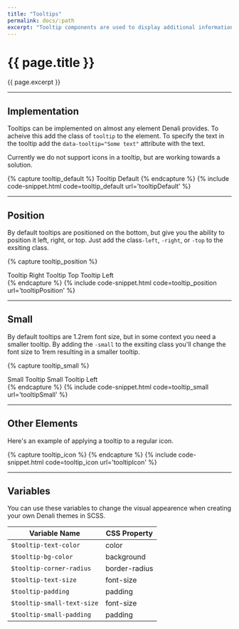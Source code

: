 ```yaml
---
title: "Tooltips"
permalink: docs/:path
excerpt: "Tooltip components are used to display additional information when a user hovers, focuses, or taps on the element."
---
```


# {{ page.title }}

{{ page.excerpt }}

---

## Implementation

Tooltips can be implemented on almost any element Denali provides. To acheive this add the class of `tooltip` to the element. To specify the text in the tooltip add the `data-tooltip="Some text"` attribute with the text.

Currently we do not support icons in a tooltip, but are working towards a solution.

{% capture tooltip_default %}
<span class="link d-tooltip" data-tooltip="I’m the tooltip text.">Tooltip Default</span>
{% endcapture %}
{% include code-snippet.html code=tooltip_default url='tooltipDefault' %}

---

## Position

By default tooltips are positioned on the bottom, but give you the ability to position it left, right, or top. Just add the class`-left`, `-right`, or `-top` to the exsiting class.

{% capture tooltip_position %}

<div class="flex space-between m-t-40">
    <span class="link d-tooltip-right" data-tooltip="I’m the right tooltip.">Tooltip Right</span>
    <span class="link d-tooltip-top" data-tooltip="I’m the top tooltip.">Tooltip Top</span>
    <span class="link d-tooltip-left" data-tooltip="I’m the left tooltip.">Tooltip Left</span>
</div>
{% endcapture %}
{% include code-snippet.html code=tooltip_position url='tooltipPosition' %}

---

## Small

By default tooltips are 1.2rem font size, but in some context you need a smaller tooltip. By adding the `-small` to the exsiting class you'll change the font size to 1rem resulting in a smaller tooltip.

{% capture tooltip_small %}

<div class="flex space-between">
    <span class="link d-tooltip-small" data-tooltip="I’m the small tooltip.">Small Tooltip</span>
    <span class="link d-tooltip-left-small" data-tooltip="I’m the left small tooltip.">Small Tooltip Left</span>
</div>
{% endcapture %}
{% include code-snippet.html code=tooltip_small url='tooltipSmall' %}

---

## Other Elements

Here's an example of applying a tooltip to a regular icon.

{% capture tooltip_icon %}
<i class="d-icon d-user-profile-circle is-medium d-tooltip-small" data-tooltip="Profile"></i>
{% endcapture %}
{% include code-snippet.html code=tooltip_icon url='tooltipIcon' %}

---

## Variables

You can use these variables to change the visual appearence when creating your own Denali themes in SCSS.

| Variable Name              | CSS Property  |
| -------------------------- | ------------- |
| `$tooltip-text-color`      | color         |
| `$tooltip-bg-color`        | background    |
| `$tooltip-corner-radius`   | border-radius |
| `$tooltip-text-size`       | font-size     |
| `$tooltip-padding`         | padding       |
| `$tooltip-small-text-size` | font-size     |
| `$tooltip-small-padding`   | padding       |

